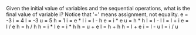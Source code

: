 Given the initial value of variables and the sequential operations, what is the final value of variable i? Notice that '=' means assignment, not equality.
e = -3
i = 4
l = -3
u = 5
h = 1
i = e * l
i = l - h
e = i * e
u = h * h
l = l - l
l = l + i
e = l / e
h = h / h
h = i * l
e = i * h
h = u + e
l = h + h
h = l + e
i = l - u
l = i / u